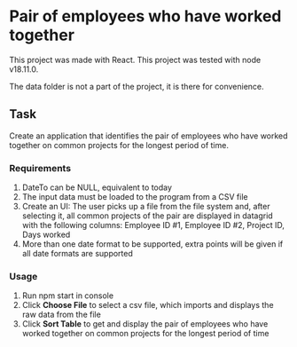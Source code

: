 # Pair of employees who have worked together

This project was made with React.
This project was tested with node v18.11.0.

The data folder is not a part of the project, it is there for convenience.

## Task

Create an application that identifies the pair of employees who have worked
together on common projects for the longest period of time.

### Requirements

1. DateTo can be NULL, equivalent to today
2. The input data must be loaded to the program from a CSV file
3. Create an UI:
   The user picks up a file from the file system and, after selecting it, all common
   projects of the pair are displayed in datagrid with the following columns:
   Employee ID #1, Employee ID #2, Project ID, Days worked
4. More than one date format to be supported, extra points will be given if all date formats
   are supported

### Usage

1. Run npm start in console
2. Click **Choose File** to select a csv file, which imports and displays the raw data from the file
3. Click **Sort Table** to get and display the pair of employees who have worked
   together on common projects for the longest period of time
